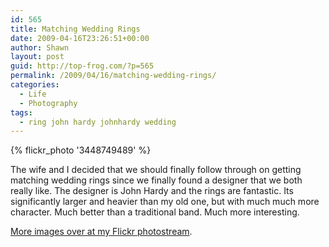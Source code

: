 ```yaml
---
id: 565
title: Matching Wedding Rings
date: 2009-04-16T23:26:51+00:00
author: Shawn
layout: post
guid: http://top-frog.com/?p=565
permalink: /2009/04/16/matching-wedding-rings/
categories:
  - Life
  - Photography
tags:
  - ring john hardy johnhardy wedding
---
```


{% flickr_photo '3448749489' %}

The wife and I decided that we should finally follow through on getting matching wedding rings since we finally found a designer that we both really like. The designer is John Hardy and the rings are fantastic. Its significantly larger and heavier than my old one, but with much much more character. Much better than a traditional band. Much more interesting.

[More images over at my Flickr photostream](http://www.flickr.com/search/?q=johnhardy&w=21167966%40N07).